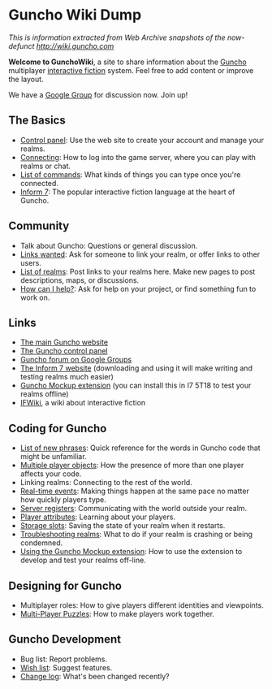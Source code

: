 # Guncho Wiki Dump
_This is information extracted from Web Archive snapshots of the now-defunct http://wiki.guncho.com_

__Welcome to GunchoWiki__, a site to share information about the [Guncho](guncho.md) multiplayer [interactive fiction](interactivefiction.md) system. Feel free to add content or improve the layout.

We have a [Google Group](http://groups.google.com/group/guncho) for discussion now. Join up!


## The Basics
* [Control panel](controlpanel.md): Use the web site to create your account and manage your realms.
* [Connecting](connecting.md): How to log into the game server, where you can play with realms or chat.
* [List of commands](commands.md): What kinds of things you can type once you're connected.
* [Inform 7](inform7.md): The popular interactive fiction language at the heart of Guncho.

## Community
* Talk about Guncho: Questions or general discussion.
* [Links wanted](linkswanted.md): Ask for someone to link your realm, or offer links to other users.
* [List of realms](listofrealms.md): Post links to your realms here. Make new pages to post descriptions, maps, or discussions.
* [How can I help?](help.md): Ask for help on your project, or find something fun to work on.

## Links
* [The main Guncho website](http://www.guncho.com/)
* [The Guncho control panel](http://cp.guncho.com/)
* [Guncho forum on Google Groups](http://groups.google.com/group/guncho)
* [The Inform 7 website](http://www.inform-fiction.org/) (downloading and using it will make writing and testing realms much easier)
* [Guncho Mockup extension](guncho_mockup_5T18.zip) (you can install this in I7 5T18 to test your realms offline)
* [IFWiki](http://ifwiki.org/), a wiki about interactive fiction

## Coding for Guncho
* [List of new phrases](phrases.md): Quick reference for the words in Guncho code that might be unfamiliar.
* [Multiple player objects](multipleplayerobjects.md): How the presence of more than one player affects your code.
* Linking realms: Connecting to the rest of the world.
* [Real-time events](realtimeevents.md): Making things happen at the same pace no matter how quickly players type.
* [Server registers](serverregisters.md): Communicating with the world outside your realm.
* [Player attributes](playerattributes.md): Learning about your players.
* [Storage slots](storageslots.md): Saving the state of your realm when it restarts.
* [Troubleshooting realms](troubleshootingrealms.md): What to do if your realm is crashing or being condemned.
* [Using the Guncho Mockup extension](usingextension.md): How to use the extension to develop and test your realms off-line.

## Designing for Guncho
* Multiplayer roles: How to give players different identities and viewpoints.
* [Multi-Player Puzzles](multiplayerpuzzles.md): How to make players work together.

## Guncho Development
* Bug list: Report problems.
* [Wish list](wishlist.md): Suggest features.
* [Change log](changelog.md): What's been changed recently?